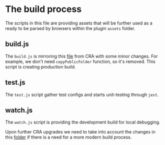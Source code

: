 # The build process

The scripts in this file are providing assets that will be further used as a ready to be parsed by browsers within the plugin `assets` folder.

## build.js

The `build.js` is mirroring this [file](https://github.com/facebook/create-react-app/blob/master/packages/react-scripts/scripts/build.js) from CRA with some minor changes. For example, we don't need `copyPublicFolder` function, so it's removed.
This script is creating production build.

## test.js

The `test.js` script gather test configs and starts unit-testing through `jest`.

## watch.js

The `watch.js` script is providing the development build for local debugging.

Upon further CRA upgrades we need to take into account the changes in this [folder](https://github.com/facebook/create-react-app/tree/master/packages/react-scripts/scripts) if there is a need for a more modern build process.
